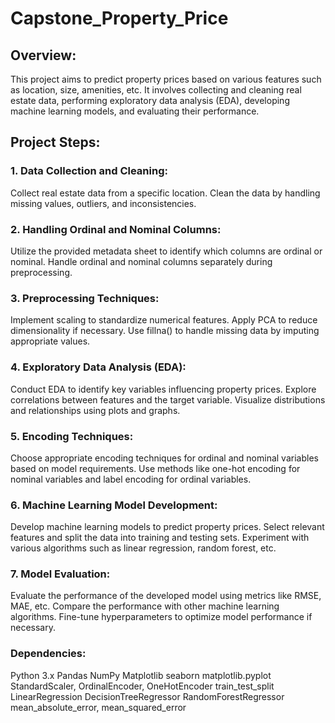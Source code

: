 # Capstone_Property_Price

## Overview:
This project aims to predict property prices based on various features such as location, size, amenities, etc. It involves collecting and cleaning real estate data, performing exploratory data analysis (EDA), developing machine learning models, and evaluating their performance.

## Project Steps:
### 1. Data Collection and Cleaning:
Collect real estate data from a specific location.
Clean the data by handling missing values, outliers, and inconsistencies.

### 2. Handling Ordinal and Nominal Columns:
Utilize the provided metadata sheet to identify which columns are ordinal or nominal.
Handle ordinal and nominal columns separately during preprocessing.

### 3. Preprocessing Techniques:
Implement scaling to standardize numerical features.
Apply PCA to reduce dimensionality if necessary.
Use fillna() to handle missing data by imputing appropriate values.

### 4. Exploratory Data Analysis (EDA):
Conduct EDA to identify key variables influencing property prices.
Explore correlations between features and the target variable.
Visualize distributions and relationships using plots and graphs.

### 5. Encoding Techniques:
Choose appropriate encoding techniques for ordinal and nominal variables based on model requirements.
Use methods like one-hot encoding for nominal variables and label encoding for ordinal variables.

### 6. Machine Learning Model Development:
Develop machine learning models to predict property prices.
Select relevant features and split the data into training and testing sets.
Experiment with various algorithms such as linear regression, random forest, etc.

### 7. Model Evaluation:
Evaluate the performance of the developed model using metrics like RMSE, MAE, etc.
Compare the performance with other machine learning algorithms.
Fine-tune hyperparameters to optimize model performance if necessary.

### Dependencies:
Python 3.x
Pandas
NumPy
Matplotlib
seaborn 
matplotlib.pyplot 
StandardScaler, OrdinalEncoder, OneHotEncoder
train_test_split
LinearRegression
DecisionTreeRegressor
RandomForestRegressor
mean_absolute_error, mean_squared_error
